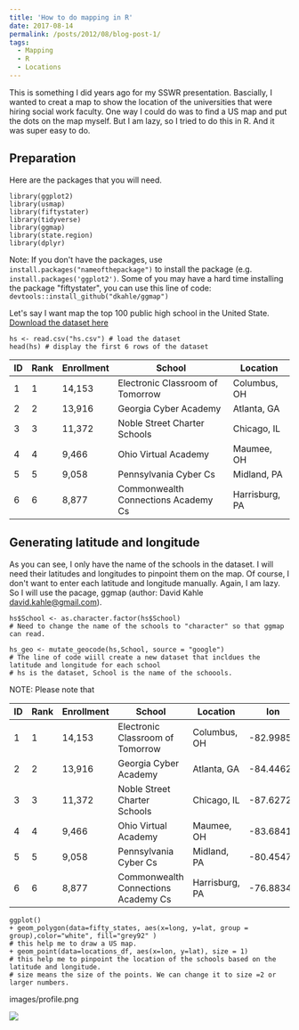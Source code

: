 ```yaml
---
title: 'How to do mapping in R'
date: 2017-08-14
permalink: /posts/2012/08/blog-post-1/
tags:
  - Mapping
  - R
  - Locations
---
```


This is something I did years ago for my SSWR presentation. Bascially, I wanted to creat a map to show the location of the universities that were hiring social work faculty. One way I could do was to find a US map and put the dots on the map myself. But I am lazy, so I tried to do this in R. And it was super easy to do. 

## Preparation 
Here are the packages that you will need.

    library(ggplot2)
    library(usmap)
    library(fiftystater)
    library(tidyverse)
    library(ggmap)
    library(state.region)
    library(dplyr)

Note: If you don't have the packages, use `install.packages("nameofthepackage")` to install the package (e.g. `install.packages('ggplot2')`. Some of you may have a hard time installing the package "fiftystater", you can use this line of code: `devtools::install_github("dkahle/ggmap")`

Let's say I want map the top 100 public high school in the United State. [Download the dataset here](zhmy89.github.io/mypersonalweb/files/hs.csv)

    hs <- read.csv("hs.csv") # load the dataset
    head(hs) # display the first 6 rows of the dataset
    
 |ID|Rank|Enrollment|School|Location|
 | ---| ------ | -- | -- | -- |
|1|1|14,153|Electronic Classroom of Tomorrow|Columbus, OH|
|2|2|13,916|Georgia Cyber Academy|Atlanta, GA|
|3|3|11,372|Noble Street Charter Schools|Chicago, IL|
|4|4|9,466|Ohio Virtual Academy|Maumee, OH|
|5|5|9,058|Pennsylvania Cyber Cs|Midland, PA|
|6|6|8,877|Commonwealth Connections Academy Cs|Harrisburg, PA|
    
    
## Generating latitude and longitude

As you can see, I only have the name of the schools in the dataset. I will need their latitudes and longitudes to pinpoint them on the map. Of course, I don't want to enter each latitude and longitude manually. Again, I am lazy. So I will use the pacage, ggmap (author: David Kahle david.kahle@gmail.com). 

    hs$School <- as.character.factor(hs$School) 
    # Need to change the name of the schools to "character" so that ggmap can read.
    
    hs_geo <- mutate_geocode(hs,School, source = "google") 
    # The line of code wiill create a new dataset that incldues the latitude and longitude for each school 
    # hs is the dataset, School is the name of the schoools.
    
NOTE: Please note that 

 |ID|Rank|Enrollment|School|Location|lon|lat|
 | ---| ------ | -- | -- | -- |-- | -- |
|1 | 1|   14,153|    Electronic Classroom of Tomorrow|   Columbus, OH| -82.99854 |39.88650|
|  2|    2 |    13,916|               Georgia Cyber Academy|    Atlanta, GA| -84.44624| 33.61567|
| 3 |   3  |   11,372 |       Noble Street Charter Schools |   Chicago, IL| -87.62725| 41.88241|
| 4  |  4   |   9,466  |              Ohio Virtual Academy |   Maumee, OH| -83.68418| 41.58705|
| 5   | 5    |  9,058   |            Pennsylvania Cyber Cs  |Midland, PA | -80.45475| 40.63853|
| 6    |6     | 8,877 |Commonwealth Connections Academy Cs |Harrisburg, PA| -76.88340| 40.29274 |   
    
    
    
    ggplot() 
    + geom_polygon(data=fifty_states, aes(x=long, y=lat, group = group),color="white", fill="grey92" )
    # this help me to draw a US map. 
    + geom_point(data=locations_df, aes(x=lon, y=lat), size = 1)
    # this help me to pinpoint the location of the schools based on the latitude and longitude.
    # size means the size of the points. We can change it to size =2 or larger numbers. 

images/profile.png

![](Rplot24.png)


